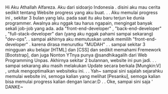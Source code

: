 Hi Aku Athallah Alfareza. Aku dari sidoarjo Indonesia 
.
disini aku mau cerita sedikit tentang Website progress yang aku buat.
.
.
Aku memulai progress ini , sekitar 3 bulan yang lalu. pada saat itu aku baru terjun ke dunia programmer.
Awalnya aku nggak tau harus ngapain, mengingat banyak sekali job-job yang ada. 
ada "front-end-developer" , "back-end-developer" , "full-stack-developer" dan (yang aku nggak pahami sampai sekarang) "dev-ops".
.
sampai akhirnya aku memutuskan untuk memilih "front-end-developer" . karena dirasa menurutku "MUDAH" .
.
sampai sekitar 3 mingguan aku belajar [HTML] dan [CSS] dan sedikit memahami Fremework [Bootstrap], dan juga Nonton YTnya punya @sandhikagalih dari
Web Programming Unpas. Akhirnya sekitar 2 bulannan, website ini pun jadi. 
.
.
sampai sekarang aku masih melakukan Update secara berkala [Mungkin:V] , untuk mengoptimalkan websiteku ini. 
.
.
Yah~ sampai sini sajalah sejarahku memulai website ini, semoga kalian yang melihat [Pesanku], semoga kalian bisa memulai progress kalian dengan lancar:D 
.
.
Oke, sampai sini saja 
'
DANKE~ 

